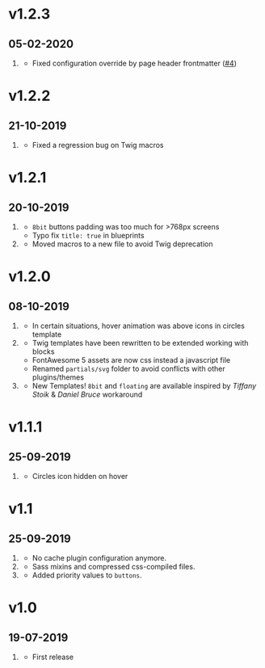 # v1.2.3
##  05-02-2020

1. [](#bugfix)
    * Fixed configuration override by page header frontmatter ([#4](https://github.com/ayozehd/grav-plugin-sharer/issues/4))

# v1.2.2
##  21-10-2019

1. [](#bugfix)
    * Fixed a regression bug on Twig macros

# v1.2.1
##  20-10-2019

1. [](#bugfix)
    * `8bit` buttons padding was too much for >768px screens
    * Typo fix `title: true` in blueprints
2. [](#improved)
    * Moved macros to a new file to avoid Twig deprecation

# v1.2.0
##  08-10-2019

1. [](#bugfix)
    * In certain situations, hover animation was above icons in circles template
2. [](#improved)
    * Twig templates have been rewritten to be extended working with blocks
    * FontAwesome 5 assets are now css instead a javascript file
    * Renamed `partials/svg` folder to avoid conflicts with other plugins/themes
3. [](#new)
    * New Templates! `8bit` and `floating` are available inspired by _Tiffany Stoik_ &  _Daniel Bruce_ workaround

# v1.1.1
##  25-09-2019

1. [](#bugfix)
    * Circles icon hidden on hover

# v1.1
##  25-09-2019

1. [](#bugfix)
    * No cache plugin configuration anymore.
2. [](#improved)
    * Sass mixins and compressed css-compiled files.
3. [](#new)
    * Added priority values to `buttons`.

# v1.0
##  19-07-2019

1. [](#new)
    * First release